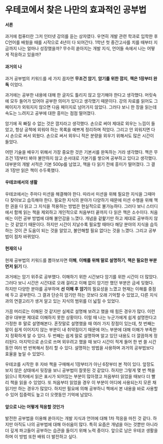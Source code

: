 # 우테코에서 찾은 나만의 효과적인 공부법

#### 서론

과거에 컴퓨터란 그저 인터넷 강의를 듣는 상자였다. 우연히 개발 관련 학과로 입학한 후 C언어를 배웠을 때를 시작으로 4년이 다 되어간다. 1학년 첫 중간고사를 치를 때부터 지금까지 나는 얼마나 성장했을까? 무수히 쏟아지는 개발 지식, 언어들 속에서 나는 어떻게 적응하고 있을까? 

#### 과거의 나

과거 공부법의 키워드를 세 가지 꼽자면 **무조건 암기**, **암기를 위한 깜지**, **책은 1장부터 완독** 이었다. 

과거에는 공부한 내용에 대해 한 글자도 틀리지 않고 암기해야 한다고 생각했다. 머릿속에 모두 들어가 있어야 공부한 의미가 있다고 생각했기 때문이다. 강의 자료를 읽어도 그 페이지가 외워지지 않으면 다음 페이지로 넘어가지 않았다. 그러다 보니 한 장을 읽는데 속도는 느려지고 공부에 대한 흥미는 점점 떨어졌다. 

암기에 꼭 빠질 수 없는 것은 깜지라고 생각했다. 손으로 써야 제대로 외우는 느낌이 들었고, 항상 공책에 외워야 하는 목록을 예쁘게 정리하며 적었다. 그리고 안 외워지면 다시 손으로 써서 외웠다. 손으로 써서 외우니 적은 분량을 외우기 위해서도 많은 시간이 들었다.  

어떤 기술을 배우기 위해서 가장 중요한 것은 기본서를 완독하는 거라 생각했다. 책은 무조건 1장부터 봐야 불안하지 않고 순서대로 기본기를 쌓으며 공부하고 있다고 생각했다. 대부분의 개발 서적은 기본 500p를 넘었고, 책을 다 읽기 전에 흥미가 떨어졌다. 그 결과 1장만 읽은 책이 수두룩했다. 

#### 우테코에서의 생활

우테코에서는 주마다 미션을 해결해야 한다. 따라서 미션을 위해 필요한 지식을 그때마다 찾아보고 습득해야 한다. 필요한 지식의 분야가 다양하기 때문에 미션 수행을 위해 책 한 권을 다 읽고 그 지식을 적용하는 방법은 현실적으로 불가능하다. 그러다 보니 스터디에서 함께 읽는 책을 제외하고 개인적으로 처음부터 끝까지 다 읽은 책은 소수이다. 처음에는 이런 공부 방법에 대해 불안감을 느꼈다. 개념을 겉핥기만 하고 제대로 공부하지 않는 것 같았기 때문이다. 하지만 시간이 지날수록 필요할 때마다 해당 분야의 지식을 습득하는 것이 큰 도움이 되는 것을 알았고, 불안해할 필요 없다는 것을 느꼈다. 그리고 공부법이 점차 바뀌었다. <br/>

####  현재의 나 

현재 공부법의 키워드를 뽑아보자면 **이해**, **이해를 위해 말로 설명하기**, **책은 필요한 부분 먼저 읽기** 다. <br/>

과거에는 암기 위주로 공부했다. 이해하기 위한 시간보다 암기를 위한 시간이 더 많았다. 그러다 보니 시간은 시간대로 오래 걸리고 이해 없이 암기만 했던 부분은 금세 잊혔다. 하지만 다양한 분야를 공부하며 **선 이해 후 암기**의 필요성을 느꼈고 현재는 이해를 중점에 두고 공부한다. 그 결과 단순히 암기만 하는 것보다 오래 기억할 수 있었고, 다른 지식과의 연결고리가 생겨 알고 있는 지식의 범위를 더 넓힐 수 있었다. <br/>

가끔 머리로는 이해된 것 같지만 실제로 설명해 보려고 했을 때 힘든 경우가 많다. 이런 경우 대부분 제대로 이해하지 못한 상황이다. 이럴 때 나는 누군가에게 쉽게 설명한다고 가정한 후 말로 설명해본다. 혼잣말로 설명했을 때 여러 가지 장점이 있는데, 첫 번째는 말이 쉽게 이어지지 않는 부분이 내 취약점이기 때문에 어느 부분에 대해 이해가 부족한지 정확하게 알 수 있다. 두 번째는 쉽게 말로 설명하며 알고 있던 내용도 더 깔끔하게 정리된다. 마지막으로 손으로 쓰며 외우려고 했을 때 보다 시간이 적게 들어 한 번 쓸 시간 동안 여러 번 반복해서 정리 할 수 있다. 설명하는 방법을 사용하며 과거의 공부법보다 효율을 높일 수 있었다.  <br/>

우테코를 시작한 후 자바 책을 구매해서 1장부터가 아닌 6장부터 본 적이 있다. 앞장도 보지 않은 상태에서 뒷장을 보니 공부법이 잘못된 것 같았다.  하지만 그렇게 몇 번 책을 읽으니 목차에서 읽은 표시가 되어있는 부분이 많아졌고 처음부터 읽었을 때보다 더 빨리 책을 읽을 수 있었다. 또 처음부터 읽었을 경우 이 부분이 어디에 사용되는지 모른 채 읽기만 하는 경우가 많았다. 하지만 필요에 의해 공부하니 책에서 본 내용을 바로 사용할 수 있어 집중력도 높고 더 오랫동안 기억에 남았다.  <br/>

#### 앞으로 나는 어떻게 적응할 것인가

발전한 공부법을 이용해 쏟아지는 개발 지식과 언어에 대해 1차 적응을 마친 것 같다. 하지만 아직도 나의 공부법에 대해 아쉬움이 많다. 특히 요즘은 개념을 아는 것뿐만 아니라 더 깊게 파고들어 공부하는 습관을 들이기 위해 노력 중이다. 앞으로 남은 우테코 생활을 하며 이 방법 또한 배워 더 발전하고 싶다. 